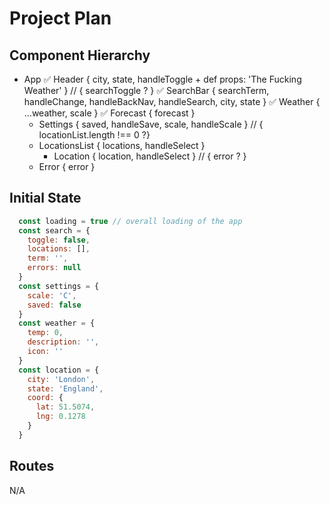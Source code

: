 # Project Plan

## Component Hierarchy

+ App
  ✅ Header { city, state, handleToggle + def props: 'The Fucking Weather' }
  // { searchToggle ? }
  ✅ SearchBar { searchTerm, handleChange, handleBackNav, handleSearch, city, state }
  ✅ Weather { ...weather, scale }
  ✅ Forecast { forecast }
  + Settings {  saved, handleSave, scale, handleScale }
  // { locationList.length !== 0 ?}
  + LocationsList { locations, handleSelect }
    + Location { location, handleSelect }
  // { error ? }
  + Error { error }

## Initial State

```javascript
  const loading = true // overall loading of the app
  const search = {
    toggle: false,
    locations: [],
    term: '',
    errors: null
  }
  const settings = {
    scale: 'C',
    saved: false
  }
  const weather = {
    temp: 0,
    description: '',
    icon: ''
  }
  const location = {
    city: 'London',
    state: 'England',
    coord: {
      lat: 51.5074,
      lng: 0.1278
    }
  }
```

## Routes

N/A
